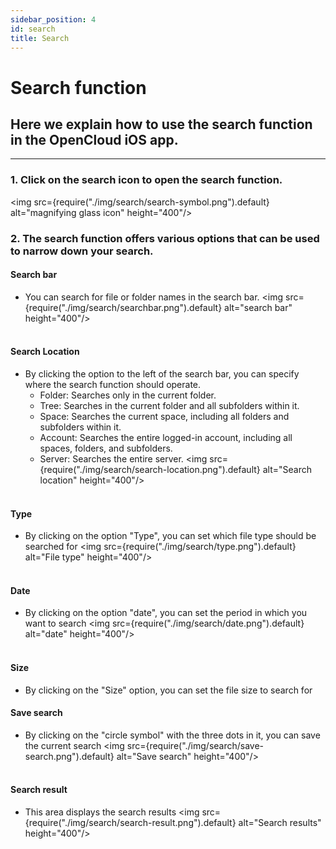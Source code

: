 ```yaml
---
sidebar_position: 4
id: search
title: Search
---
```


# Search function

## Here we explain how to use the search function in the OpenCloud iOS app.

---

### 1. Click on the search icon to open the search function.
<img src={require("./img/search/search-symbol.png").default} alt="magnifying glass icon" height="400"/>
<br/>

### 2. The search function offers various options that can be used to narrow down your search.

#### Search bar
- You can search for file or folder names in the search bar.
<img src={require("./img/search/searchbar.png").default} alt="search bar" height="400"/>
<br/><br/>

#### Search Location
- By clicking the option to the left of the search bar, you can specify where the search function should operate.
    - Folder: Searches only in the current folder.
    - Tree: Searches in the current folder and all subfolders within it.
    - Space: Searches the current space, including all folders and subfolders within it.
    - Account: Searches the entire logged-in account, including all spaces, folders, and subfolders.
    - Server: Searches the entire server.
<img src={require("./img/search/search-location.png").default} alt="Search location" height="400"/>
<br/><br/>

#### Type
- By clicking on the option "Type", you can set which file type should be searched for
<img src={require("./img/search/type.png").default} alt="File type" height="400"/>
<br/><br/>

#### Date
- By clicking on the option "date", you can set the period in which you want to search
<img src={require("./img/search/date.png").default} alt="date" height="400"/>
<br/><br/>

#### Size
- By clicking on the "Size" option, you can set the file size to search for

#### Save search
- By clicking on the "circle symbol" with the three dots in it, you can save the current search
<img src={require("./img/search/save-search.png").default} alt="Save search" height="400"/>
<br/><br/>

#### Search result
- This area displays the search results
<img src={require("./img/search/search-result.png").default} alt="Search results" height="400"/>
<br/><br/>
